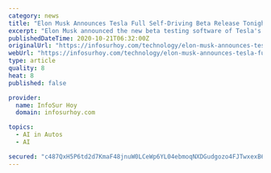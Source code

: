 ```yaml
---
category: news
title: "Elon Musk Announces Tesla Full Self-Driving Beta Release Tonight!—’Extremely Slow & Cautious’"
excerpt: "Elon Musk announced the new beta testing software of Tesla's Full Self-Driving technology for the company's all-electric vehicles on social media, Twitter."
publishedDateTime: 2020-10-21T06:32:00Z
originalUrl: "https://infosurhoy.com/technology/elon-musk-announces-tesla-full-self-driving-beta-release-tonight-extremely-slow-cautious/"
webUrl: "https://infosurhoy.com/technology/elon-musk-announces-tesla-full-self-driving-beta-release-tonight-extremely-slow-cautious/"
type: article
quality: 8
heat: 8
published: false

provider:
  name: InfoSur Hoy
  domain: infosurhoy.com

topics:
  - AI in Autos
  - AI

secured: "c487QxH5P6td2d7KmaF48jnuW0LCeWp6YL04ebmoqNXDGudgozo4FJTwxexB6iQjubcXmZQDlYvodF4QyJJHAWQh3sTkI5a01SVjLexx2iXt2gwUZnFi6++ijIVMpC0c8YL3MtSD3T773FpAna8c0QUqq4S4TBlDnP+G+qLrzQxVjeuXQhTgWlHwO1MrgtUPNtk86aq1jeV++IGPWD2M9fkqiCIcR+snaE1a5FKZHhxKDScIDBeagskuQ51fdv7TPAdY/tRz36TttrFxTTAhjhikoTuFezTABAzqUNAMNTs+1tNyYURz3jK2OUggXD4VtzfMpqtraa0EhNqwjMgmQ59zIru1+akn0RHGswu5pdY=;hNYxHi+QdmPtHxJxCEL72g=="
---
```


